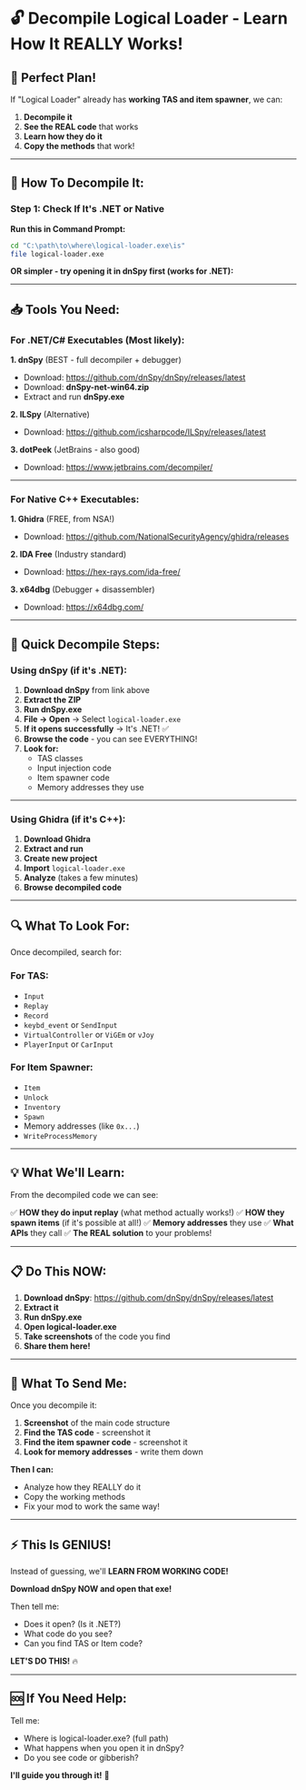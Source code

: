 # 🔓 Decompile Logical Loader - Learn How It REALLY Works!

## 🎯 Perfect Plan!

If "Logical Loader" already has **working TAS and item spawner**, we can:
1. **Decompile it**
2. **See the REAL code** that works
3. **Learn how they do it**
4. **Copy the methods** that work!

---

## 🔧 How To Decompile It:

### **Step 1: Check If It's .NET or Native**

**Run this in Command Prompt:**
```bash
cd "C:\path\to\where\logical-loader.exe\is"
file logical-loader.exe
```

**OR simpler - try opening it in dnSpy first (works for .NET):**

---

## 📥 **Tools You Need:**

### **For .NET/C# Executables** (Most likely):

**1. dnSpy** (BEST - full decompiler + debugger)
- Download: https://github.com/dnSpy/dnSpy/releases/latest
- Download: **dnSpy-net-win64.zip**
- Extract and run **dnSpy.exe**

**2. ILSpy** (Alternative)
- Download: https://github.com/icsharpcode/ILSpy/releases/latest

**3. dotPeek** (JetBrains - also good)
- Download: https://www.jetbrains.com/decompiler/

---

### **For Native C++ Executables**:

**1. Ghidra** (FREE, from NSA!)
- Download: https://github.com/NationalSecurityAgency/ghidra/releases

**2. IDA Free** (Industry standard)
- Download: https://hex-rays.com/ida-free/

**3. x64dbg** (Debugger + disassembler)
- Download: https://x64dbg.com/

---

## 🚀 **Quick Decompile Steps:**

### **Using dnSpy (if it's .NET):**

1. **Download dnSpy** from link above
2. **Extract the ZIP**
3. **Run dnSpy.exe**
4. **File → Open** → Select `logical-loader.exe`
5. **If it opens successfully** → It's .NET! ✅
6. **Browse the code** - you can see EVERYTHING!
7. **Look for:**
   - TAS classes
   - Input injection code
   - Item spawner code
   - Memory addresses they use

---

### **Using Ghidra (if it's C++):**

1. **Download Ghidra**
2. **Extract and run**
3. **Create new project**
4. **Import** `logical-loader.exe`
5. **Analyze** (takes a few minutes)
6. **Browse decompiled code**

---

## 🔍 **What To Look For:**

Once decompiled, search for:

### **For TAS:**
- `Input`
- `Replay`
- `Record`
- `keybd_event` or `SendInput`
- `VirtualController` or `ViGEm` or `vJoy`
- `PlayerInput` or `CarInput`

### **For Item Spawner:**
- `Item`
- `Unlock`
- `Inventory`
- `Spawn`
- Memory addresses (like `0x...`)
- `WriteProcessMemory`

---

## 💡 **What We'll Learn:**

From the decompiled code we can see:

✅ **HOW they do input replay** (what method actually works!)
✅ **HOW they spawn items** (if it's possible at all!)
✅ **Memory addresses** they use
✅ **What APIs** they call
✅ **The REAL solution** to your problems!

---

## 📋 **Do This NOW:**

1. **Download dnSpy**: https://github.com/dnSpy/dnSpy/releases/latest
2. **Extract it**
3. **Run dnSpy.exe**
4. **Open logical-loader.exe**
5. **Take screenshots** of the code you find
6. **Share them here!**

---

## 🎯 **What To Send Me:**

Once you decompile it:

1. **Screenshot** of the main code structure
2. **Find the TAS code** - screenshot it
3. **Find the item spawner code** - screenshot it
4. **Look for memory addresses** - write them down

**Then I can:**
- Analyze how they REALLY do it
- Copy the working methods
- Fix your mod to work the same way!

---

## ⚡ **This Is GENIUS!**

Instead of guessing, we'll **LEARN FROM WORKING CODE!**

**Download dnSpy NOW and open that exe!**

Then tell me:
- Does it open? (Is it .NET?)
- What code do you see?
- Can you find TAS or Item code?

**LET'S DO THIS!** 🔥

---

## 🆘 **If You Need Help:**

Tell me:
- Where is logical-loader.exe? (full path)
- What happens when you open it in dnSpy?
- Do you see code or gibberish?

**I'll guide you through it!** 💪

